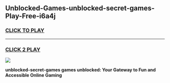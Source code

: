 
## Unblocked-Games-unblocked-secret-games-Play-Free-i6a4j
<h3>
<a href="https://premium76.site?title=unblocked-secret-games&ref=19M">CLICK TO PLAY</a></h3>
<hr>

<h3>
<a href="https://premium76.site?title=unblocked-secret-games&ref=19M">CLICK 2 PLAY</a>
  
</h3>

<a href="https://premium76.site?title=unblocked-secret-games&ref=19M"><img src="https://clearcache.store/games.png"></a>


**unblocked-secret-games games unblocked: Your Gateway to Fun and Accessible Online Gaming**

